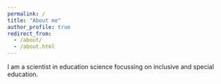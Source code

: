 ```yaml
---
permalink: /
title: "About me"
author_profile: true
redirect_from: 
  - /about/
  - /about.html
---
```


I am a scientist in education science focussing on inclusive and special education.

